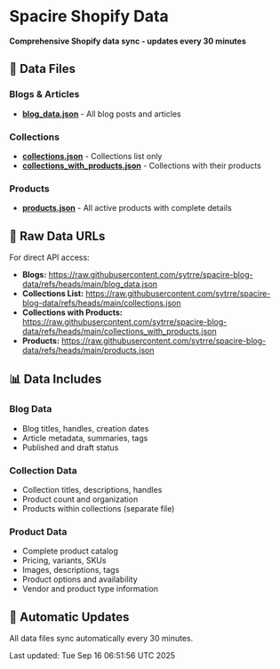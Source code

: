 # Spacire Shopify Data

**Comprehensive Shopify data sync - updates every 30 minutes**

## 📁 Data Files

### Blogs & Articles
- **[blog_data.json](./blog_data.json)** - All blog posts and articles

### Collections
- **[collections.json](./collections.json)** - Collections list only
- **[collections_with_products.json](./collections_with_products.json)** - Collections with their products

### Products
- **[products.json](./products.json)** - All active products with complete details

## 🔗 Raw Data URLs

For direct API access:
- **Blogs:** https://raw.githubusercontent.com/sytrre/spacire-blog-data/refs/heads/main/blog_data.json
- **Collections List:** https://raw.githubusercontent.com/sytrre/spacire-blog-data/refs/heads/main/collections.json
- **Collections with Products:** https://raw.githubusercontent.com/sytrre/spacire-blog-data/refs/heads/main/collections_with_products.json
- **Products:** https://raw.githubusercontent.com/sytrre/spacire-blog-data/refs/heads/main/products.json

## 📊 Data Includes

### Blog Data
- Blog titles, handles, creation dates
- Article metadata, summaries, tags
- Published and draft status

### Collection Data
- Collection titles, descriptions, handles
- Product count and organization
- Products within collections (separate file)

### Product Data
- Complete product catalog
- Pricing, variants, SKUs
- Images, descriptions, tags
- Product options and availability
- Vendor and product type information

## 🔄 Automatic Updates

All data files sync automatically every 30 minutes.

Last updated: Tue Sep 16 06:51:56 UTC 2025
